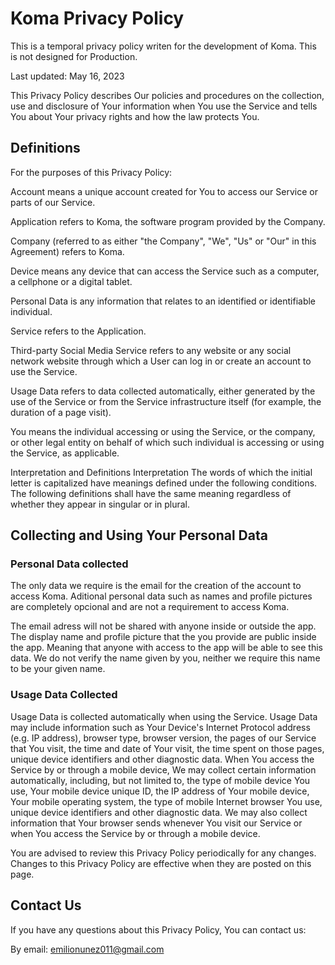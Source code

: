 # Koma Privacy Policy
This is a temporal privacy policy writen for the development of Koma. This is not designed for Production.

Last updated: May 16, 2023

This Privacy Policy describes Our policies and procedures on the collection, use and disclosure of Your information when You use the Service and tells You about Your privacy rights and how the law protects You.

<h2>Definitions</h2>
For the purposes of this Privacy Policy:

Account means a unique account created for You to access our Service or parts of our Service.

Application refers to Koma, the software program provided by the Company.

Company (referred to as either "the Company", "We", "Us" or "Our" in this Agreement) refers to Koma.

Device means any device that can access the Service such as a computer, a cellphone or a digital tablet.

Personal Data is any information that relates to an identified or identifiable individual.

Service refers to the Application.

Third-party Social Media Service refers to any website or any social network website through which a User can log in or create an account to use the Service.

Usage Data refers to data collected automatically, either generated by the use of the Service or from the Service infrastructure itself (for example, the duration of a page visit).

You means the individual accessing or using the Service, or the company, or other legal entity on behalf of which such individual is accessing or using the Service, as applicable.



Interpretation and Definitions
Interpretation
The words of which the initial letter is capitalized have meanings defined under the following conditions. The following definitions shall have the same meaning regardless of whether they appear in singular or in plural.


<h2>Collecting and Using Your Personal Data</h2>
<h3>Personal Data collected</h3>
The only data we require is the email for the creation of the account to access Koma. Aditional personal data such as names and profile pictures are completely opcional and are not a requirement to access Koma.

The email adress will not be shared with anyone inside or outside the app. The display name and profile picture that the you provide are public inside the app. Meaning that anyone with access to the app will be able to see this data. We do not verify the name given by you, neither we require this name to be your given name. 

<h3>Usage Data Collected</h3>
Usage Data is collected automatically when using the Service.
Usage Data may include information such as Your Device's Internet Protocol address (e.g. IP address), browser type, browser version, the pages of our Service that You visit, the time and date of Your visit, the time spent on those pages, unique device identifiers and other diagnostic data.
When You access the Service by or through a mobile device, We may collect certain information automatically, including, but not limited to, the type of mobile device You use, Your mobile device unique ID, the IP address of Your mobile device, Your mobile operating system, the type of mobile Internet browser You use, unique device identifiers and other diagnostic data.
We may also collect information that Your browser sends whenever You visit our Service or when You access the Service by or through a mobile device.


You are advised to review this Privacy Policy periodically for any changes. Changes to this Privacy Policy are effective when they are posted on this page.

<h2>Contact Us</h2>
If you have any questions about this Privacy Policy, You can contact us:

By email: emilionunez011@gmail.com
